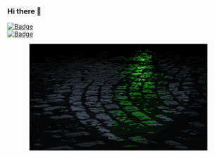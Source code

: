 ### Hi there 👋
[![Badge](https://v1-692dnyxtj7g5.runkit.sh/)](https://git.io/gradientbadge)  
[![Badge](https://untitled-1evp3k9h90bv.runkit.sh/)](https://git.io/gradientbadge)

<p align="center"><img style="width: 80%" src="./assets/github-display.gif" alt="profile display gif" />
</p>




<!--
**1024-m/1024-m** is a ✨ _special_ ✨ repository because its `README.md` (this file) appears on your GitHub profile.

Here are some ideas to get you started:

- 🔭 I’m currently working on ...
- 🌱 I’m currently learning ...
- 👯 I’m looking to collaborate on ...
- 🤔 I’m looking for help with ...
- 💬 Ask me about ...
- 📫 How to reach me: ...
- 😄 Pronouns: ...
- ⚡ Fun fact: ...
-->
